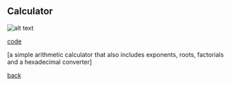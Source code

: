 ## Calculator
![alt text](https://littlerichey.github.io/Programming1Portfolio2016-17/images/calc.png )

[code](https://github.com/littlerichey/Programming1Portfolio2016-17/tree/master/calculator)

[a simple arithmetic calculator that also includes exponents, roots, factorials and a hexadecimal converter]

[back](https://littlerichey.github.io/Programming1Portfolio2016-17/)
